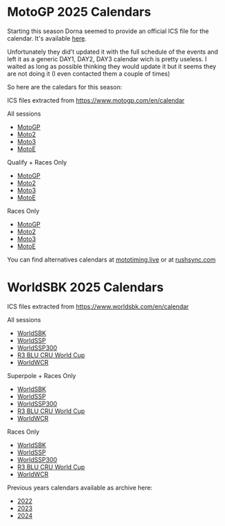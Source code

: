 # MotoGP 2025 Calendars

Starting this season Dorna seemed to provide an official ICS file for the calendar. It's available <a href="https://www.motogp.com/en/calendar">here</a>.

Unfortunately they did't updated it with the full schedule of the events and left it as a generic DAY1, DAY2, DAY3 calendar wich is pretty useless. I waited as long as possible thinking they would update it but it seems they are not doing it (I even contacted them a couple of times)

So here are the caledars for this season:

ICS files extracted from <a href="https://www.motogp.com/en/calendar">https://www.motogp.com/en/calendar</a>

All sessions
- <a href="../motogp/2025/MotoGP_2025_calendar.ics">MotoGP</a>
- <a href="../motogp/2025/Moto2_2025_calendar.ics">Moto2</a>
- <a href="../motogp/2025/Moto3_2025_calendar.ics">Moto3</a>
- <a href="../motogp/2025/MotoE_2025_calendar.ics">MotoE</a>

Qualify + Races Only
- <a href="../motogp/2025/MotoGP_qualy-and-races_2025_calendar.ics">MotoGP</a>
- <a href="../motogp/2025/Moto2_qualy-and-races_2025_calendar.ics">Moto2</a>
- <a href="../motogp/2025/Moto3_qualy-and-races_2025_calendar.ics">Moto3</a>
- <a href="../motogp/2025/MotoE_qualy-and-races_2025_calendar.ics">MotoE</a>

Races Only
- <a href="../motogp/2025/MotoGP_sprint-and-race_2025_calendar.ics">MotoGP</a>
- <a href="../motogp/2025/Moto2_sprint-and-race_2025_calendar.ics">Moto2</a>
- <a href="../motogp/2025/Moto3_sprint-and-race_2025_calendar.ics">Moto3</a>
- <a href="../motogp/2025/MotoE_sprint-and-race_2025_calendar.ics">MotoE</a>


You can find alternatives calendars at <a href="https://mototiming.live/">mototiming.live</a> or at <a href="https://rushsync.com/">rushsync.com</a>


# WorldSBK 2025 Calendars

ICS files extracted from <a href="https://www.worldsbk.com/en/calendar">https://www.worldsbk.com/en/calendar</a>

All sessions
- <a href="wsbk/2025/WorldSBK_2025_calendar.ics">WorldSBK</a>
- <a href="wsbk/2025/WorldSSP_2025_calendar.ics">WorldSSP</a>
- <a href="wsbk/2025/WorldSSP300_2025_calendar.ics">WorldSSP300</a>
- <a href="wsbk/2025/R3 BLU CRU World Cup_2025_calendar.ics">R3 BLU CRU World Cup</a>
- <a href="wsbk/2025/WorldWCR_2025_calendar.ics">WorldWCR</a>

Superpole + Races Only
- <a href="wsbk/2025/WorldSBK_filtered_2025_calendar.ics">WorldSBK</a>
- <a href="wsbk/2025/WorldSSP_filtered_2025_calendar.ics">WorldSSP</a>
- <a href="wsbk/2025/WorldSSP300_filtered_2025_calendar.ics">WorldSSP300</a>
- <a href="wsbk/2025/R3 BLU CRU World Cup_filtered_2025_calendar.ics">R3 BLU CRU World Cup</a>
- <a href="wsbk/2025/WorldWCR_filtered_2025_calendar.ics">WorldWCR</a>

Races Only
- <a href="wsbk/2025/WorldSBK_races_2025_calendar.ics">WorldSBK</a>
- <a href="wsbk/2025/WorldSSP_races_2025_calendar.ics">WorldSSP</a>
- <a href="wsbk/2025/WorldSSP300_races_2025_calendar.ics">WorldSSP300</a>
- <a href="wsbk/2025/R3 BLU CRU World Cup_races_2025_calendar.ics">R3 BLU CRU World Cup</a>
- <a href="wsbk/2025/WorldWCR_races_2024_calendar.ics">WorldWCR</a>


Previous years calendars available as archive here:
- <a href="2022">2022</a>
- <a href="2023">2023</a>
- <a href="2024">2024</a>
